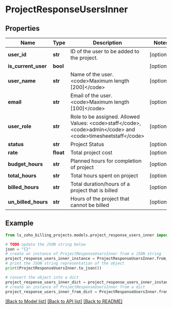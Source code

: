 # ProjectResponseUsersInner


## Properties

Name | Type | Description | Notes
------------ | ------------- | ------------- | -------------
**user_id** | **str** | ID of the user to be added to the project. | [optional] 
**is_current_user** | **bool** |  | [optional] 
**user_name** | **str** | Name of the user. &lt;code&gt;Maximum length [200]&lt;/code&gt; | [optional] 
**email** | **str** | Email of the user. &lt;code&gt;Maximum length [100]&lt;/code&gt; | [optional] 
**user_role** | **str** | Role to be assigned. Allowed Values: &lt;code&gt;staff&lt;/code&gt;, &lt;code&gt;admin&lt;/code&gt; and &lt;code&gt;timesheetstaff&lt;/code&gt; | [optional] 
**status** | **str** | Project Status | [optional] 
**rate** | **float** | Total project cost | [optional] 
**budget_hours** | **str** | Planned hours for completion of project | [optional] 
**total_hours** | **str** | Total hours spent on project | [optional] 
**billed_hours** | **str** | Total duration/hours of a project that is billed | [optional] 
**un_billed_hours** | **str** | Hours of the project that cannot be billed | [optional] 

## Example

```python
from ls_zoho_billing_projects.models.project_response_users_inner import ProjectResponseUsersInner

# TODO update the JSON string below
json = "{}"
# create an instance of ProjectResponseUsersInner from a JSON string
project_response_users_inner_instance = ProjectResponseUsersInner.from_json(json)
# print the JSON string representation of the object
print(ProjectResponseUsersInner.to_json())

# convert the object into a dict
project_response_users_inner_dict = project_response_users_inner_instance.to_dict()
# create an instance of ProjectResponseUsersInner from a dict
project_response_users_inner_from_dict = ProjectResponseUsersInner.from_dict(project_response_users_inner_dict)
```
[[Back to Model list]](../README.md#documentation-for-models) [[Back to API list]](../README.md#documentation-for-api-endpoints) [[Back to README]](../README.md)


